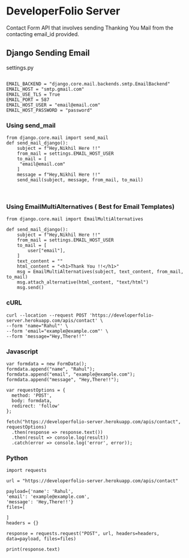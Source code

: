 # DeveloperFolio Server

Contact Form API that involves sending Thanking You Mail from the contacting email_id provided.

## Django Sending Email 

settings.py

```

EMAIL_BACKEND = "django.core.mail.backends.smtp.EmailBackend"
EMAIL_HOST = "smtp.gmail.com"
EMAIL_USE_TLS = True
EMAIL_PORT = 587
EMAIL_HOST_USER = "email@email.com"
EMAIL_HOST_PASSWORD = "password"
```

### Using send_mail

```
from django.core.mail import send_mail
def send_mail_django():
    subject = f"Hey,Nikhil Here !!"
    from_mail = settings.EMAIL_HOST_USER
    to_mail = [
     "email@email.com"
    ]
    message = f"Hey,Nikhil Here !!"
    send_mail(subject, message, from_mail, to_mail)
```
<br>

### Using EmailMultiAlternatives ( Best for Email Templates)
```
from django.core.mail import EmailMultiAlternatives

def send_mail_django():
    subject = f"Hey,Nikhil Here !!"
    from_mail = settings.EMAIL_HOST_USER
    to_mail = [
        user["email"],
    ]
    text_content = ""
    html_content = "<h1>Thank You !!</h1>"
    msg = EmailMultiAlternatives(subject, text_content, from_mail, to_mail)
    msg.attach_alternative(html_content, "text/html")
    msg.send()
```

### cURL

```
curl --location --request POST 'https://developerfolio-server.herokuapp.com/apis/contact' \
--form 'name="Rahul"' \
--form 'email="example@example.com"' \
--form 'message="Hey,There!!"'
```

### Javascript

```
var formdata = new FormData();
formdata.append("name", "Rahul");
formdata.append("email", "example@example.com");
formdata.append("message", "Hey,There!!");

var requestOptions = {
  method: 'POST',
  body: formdata,
  redirect: 'follow'
};

fetch("https://developerfolio-server.herokuapp.com/apis/contact", requestOptions)
  .then(response => response.text())
  .then(result => console.log(result))
  .catch(error => console.log('error', error));
```

### Python 

```
import requests

url = "https://developerfolio-server.herokuapp.com/apis/contact"

payload={'name': 'Rahul',
'email': 'example@example.com',
'message': 'Hey,There!!'}
files=[

]
headers = {}

response = requests.request("POST", url, headers=headers, data=payload, files=files)

print(response.text)
```
